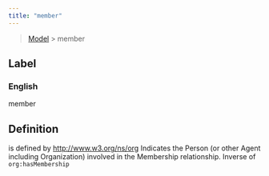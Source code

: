 ```yaml
---
title: "member"
---
```


> [Model](../../) > member

## Label

### English
member


## Definition
is defined by http://www.w3.org/ns/org Indicates the Person (or other Agent including Organization) involved in the Membership relationship. Inverse of `org:hasMembership` 


    

